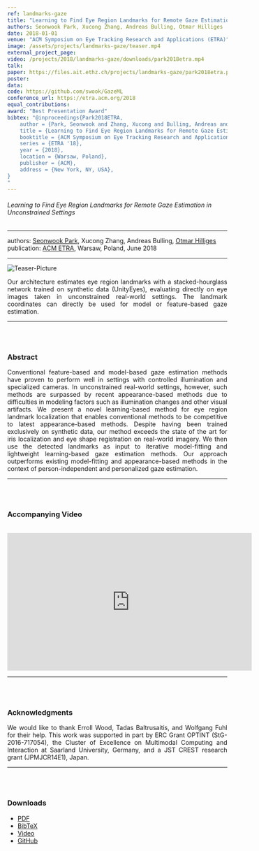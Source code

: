 ```yaml
---
ref: landmarks-gaze
title: "Learning to Find Eye Region Landmarks for Remote Gaze Estimation in Unconstrained Settings"
authors: Seonwook Park, Xucong Zhang, Andreas Bulling, Otmar Hilliges
date: 2018-01-01
venue: "ACM Symposium on Eye Tracking Research and Applications (ETRA)"
image: /assets/projects/landmarks-gaze/teaser.mp4
external_project_page: 
video: /projects/2018/landmarks-gaze/downloads/park2018etra.mp4
talk: 
paper: https://files.ait.ethz.ch/projects/landmarks-gaze/park2018etra.pdf
poster: 
data: 
code: https://github.com/swook/GazeML
conference_url: https://etra.acm.org/2018
equal_contributions: 
award: "Best Presentation Award"
bibtex: "@inproceedings{Park2018ETRA,
	author = {Park, Seonwook and Zhang, Xucong and Bulling, Andreas and Hilliges, Otmar},
	title = {Learning to Find Eye Region Landmarks for Remote Gaze Estimation in Unconstrained Settings},
	booktitle = {ACM Symposium on Eye Tracking Research and Applications (ETRA)},
	series = {ETRA '18},
	year = {2018},
	location = {Warsaw, Poland},
	publisher = {ACM},
	address = {New York, NY, USA},
}
"
---
```


<h6> Learning to Find Eye Region Landmarks for Remote Gaze Estimation in Unconstrained Settings </h6>
<hr />

<div class="fullcol">
    <div class="teaser-info-projectpage">
            <span class="normalcap">authors:</span>
            <span class="authorcap">
                <nobr><a href="/people/spark/" title="Seonwook Park">Seonwook Park</a>, </nobr>
                <nobr>Xucong Zhang,</nobr>
                <nobr>Andreas Bulling,</nobr>
                <nobr><a href="/people/hilliges/" title="Otmar Hilliges">Otmar Hilliges</a> </nobr>
            </span>
            <br/>
            <span class="normalcap"><nobr>publication: </nobr></span>
            <span class="authorcap">
                <a class="a-text-ext" href="http://etra.acm.org/2018/" title="ACM ETRA">ACM ETRA</a>, Warsaw, Poland, June 2018
            </span>
        <hr />
    </div>
</div>

<div class="fullcol">
    <img class="fullcol" src="<?php ait_root_dir();?>projects/2018/landmarks-gaze/teaser_full.png" alt="Teaser-Picture" />
    <div class="fullcol">
        <p align="justify">
            <span class="figurecap">
		Our architecture estimates eye region landmarks with a stacked-hourglass network trained on synthetic data (UnityEyes), evaluating directly on eye images taken in unconstrained real-world settings. The landmark coordinates can directly be used for model or feature-based gaze estimation.
            </span>
        </p>
        <hr />
        <br/>
        <br/>
    </div>
</div>

<div class="fullcol">
    <h3>Abstract</h3>
    <p align="justify">
Conventional feature-based and model-based gaze estimation methods have proven to perform well in settings with controlled illumination and specialized cameras. In unconstrained real-world settings, however, such methods are surpassed by recent appearance-based methods due to difficulties in modeling factors such as illumination changes and other visual artifacts. We present a novel learning-based method for eye region landmark localization that enables conventional methods to be competitive to latest appearance-based methods. Despite having been trained exclusively on synthetic data, our method exceeds the state of the art for iris localization and eye shape registration on real-world imagery. We then use the detected landmarks as input to iterative model-fitting and lightweight learning-based gaze estimation methods. Our approach outperforms existing model-fitting and appearance-based methods in the context of person-independent and personalized gaze estimation.
    </p>
    <hr />
    <br/>
    <br/>
</div>

<div class="fullcol">
<h3>Accompanying Video</h3>
    <br />
    <div class="video" align="center">
	<iframe width="560" height="315" src="https://www.youtube-nocookie.com/embed/cLUHKYfZN5s?rel=0&amp;showinfo=0" frameborder="0" allow="autoplay; encrypted-media" allowfullscreen></iframe>
    </div>
    <hr />
    <br/>
    <br/>
</div>

<!--
<div class="fullcol">
 <h3>Downloads</h3>
    To be released.
    <ul class="linklist">
        <li class="a-pdf"><a target="_blank" title="PDF" href="<?php ait_root_dir();?>projects/2015/InteractiveDebugger/downloads/FluidEdt-Ou-CHI2015.pdf">PDF</a></li>
        <li class="a-vid"><a target="_blank" href="<?php ait_root_dir();?>projects/2015/InteractiveDebugger/downloads/FluidEdt-Ou-CHI2015.mp4" title="Download Video">Video (26 MB)</a></li>
        <li class="a-bib"><a target="_blank" title="BibTex" href="<?php ait_root_dir();?>projects/2015/InteractiveDebugger/downloads/FluidEdt-Ou-CHI2015.bib">BibTeX</a></li>
    </ul>
    <hr />
    <br/>
    <br/>
</div>
-->

<!--
<div class="fullcol">
<h3>bibtex</h3>
    To be released.
    <div class="bibtex">
    </div>
    <hr />
    <br/>
    <br/>
</div>
-->

<!--
<div class="fullcol">
    <h3>additional results</h3>
    <br/>
    <img class="halfcol" src="<?php ait_root_dir();?>projects/2016/deformables/bar_small.png" alt="Teaser-Picture" />
    <img class="halfcol" src="<?php ait_root_dir();?>projects/2016/deformables/organ_stacked_small.png" alt="Teaser-Picture" />
    <div class="halfcol">
        <p align="justify">
            <span class="figurecap">
                Top row: schematic sensor routings obtained using our tool with automatic sensor refinement.
                Middle row: fabricated device.
                Bottom row: Ground truth (gray) vs. reconstruction (orange). Insets show error on a heat map scale, with maximum error (white) at 22 mm (darker is better).
            </span>
        </p>
    </div>
    <div class="halfcol">
        <p align="justify">
            <span class="figurecap">
                Two example deformations of the organ pipe model designed with our method. Ground truth (gray) vs. reconstruction (orange).
            </span>
        </p>
    </div>
</div>
-->

<!--
<div class="fullcol">
    <br/><br/>
    <img class="fullcol" src="<?php ait_root_dir();?>projects/2016/deformables/sheet_squared_small.png" alt="Teaser-Picture" />
    <p align="justify">
        <span class="figurecap">
            Snapshots of the design process. Top Row: the user placed, refined,
            and edited four sensors (left); Reconstruction error is expected to be very low (right). Bottom row: Interaction
            with fabricated device (left) and ground truth comparison (right).
        </span>
    </p>
    <hr />
    <br/>
    <br/>
</div>
-->

<!-- This section is optional -->
<!--
<div class="fullcol">
    <h3>external links</h3>
    <p align="justify">
        <ul class="linklist">
        <li class="a-ext"><a target="_blank" title="link1" href="your_link_here">Your link here</a></li>
    </ul>
    </p>
    <hr />
    <br/>
    <br/>
</div>
-->

<div class="fullcol">
    <h3>Acknowledgments</h3>
    <p align="justify">
	We would like to thank Erroll Wood, Tadas Baltrusaitis, and Wolfgang Fuhl for their help. This work was supported in part by ERC Grant OPTINT (StG-2016-717054), the Cluster of Excellence on Multimodal Computing and Interaction at Saarland University, Germany, and a JST CREST research grant (JPMJCR14E1), Japan.
    </p>
    <hr />
    <br/>
    <br/>
</div>

<div class="fullcol">
 <h3>Downloads</h3>
    <ul class="linklist">
        <li class="a-pdf"><a title="PDF" href="<?php ait_root_dir();?>projects/2018/landmarks-gaze/downloads/park2018etra.pdf">PDF</a></li>
        <li class="a-bib"><a title="BibTex" href="<?php ait_root_dir();?>projects/2018/landmarks-gaze/park2018etra.bib">BibTeX</a></li>
        <li class="a-vid"><a title="Video" href="<?php ait_root_dir();?>projects/2018/landmarks-gaze/downloads/park2018etra.mp4">Video</a></li>
        <li class="a-cod"><a title="Code" href="https://github.com/swook/GazeML">GitHub</a></li>
    </ul>
    <br/>
</div>


